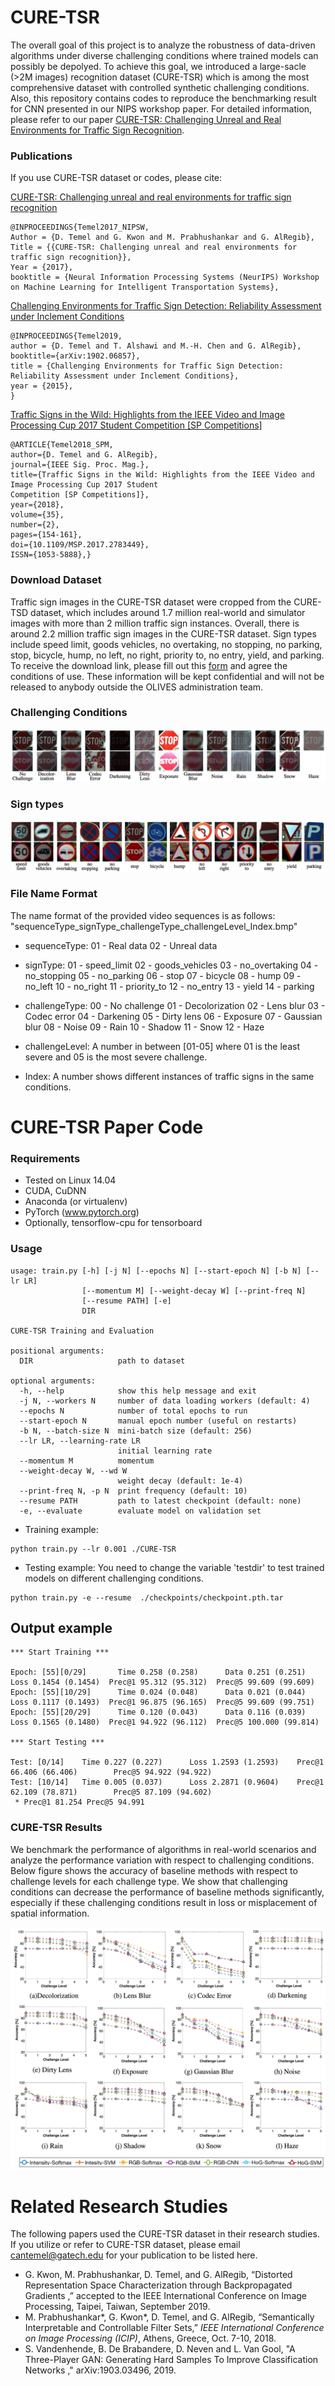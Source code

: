 # CURE-TSR

The overall goal of this project is to analyze the robustness of data-driven algorithms under diverse challenging conditions where trained models can possibly be depolyed. To achieve this goal, we introduced a large-sacle (>2M images) recognition dataset (CURE-TSR) which is among the most comprehensive dataset with controlled synthetic challenging conditions. Also, this repository contains codes to reproduce the benchmarking result for CNN presented in our NIPS workshop paper. For detailed information, please refer to our paper [CURE-TSR: Challenging Unreal and Real Environments for Traffic Sign Recognition](https://arxiv.org/abs/1712.02463).

### Publications
If you use CURE-TSR dataset or codes, please cite:

 [CURE-TSR: Challenging unreal and real environments for traffic sign recognition](https://arxiv.org/abs/1712.02463)
  
```
@INPROCEEDINGS{Temel2017_NIPSW,
Author = {D. Temel and G. Kwon and M. Prabhushankar and G. AlRegib},
Title = {{CURE-TSR: Challenging unreal and real environments for traffic sign recognition}},
Year = {2017},
booktitle = {Neural Information Processing Systems (NeurIPS) Workshop on Machine Learning for Intelligent Transportation Systems},

```
   
 [Challenging Environments for Traffic Sign Detection: Reliability Assessment under Inclement Conditions](https://arxiv.org/abs/1902.06857)

```
@INPROCEEDINGS{Temel2019,
author = {D. Temel and T. Alshawi and M.-H. Chen and G. AlRegib},
booktitle={arXiv:1902.06857},
title = {Challenging Environments for Traffic Sign Detection: Reliability Assessment under Inclement Conditions},
year = {2015},
}
```

 [Traffic Signs in the Wild: Highlights from the IEEE Video and Image Processing Cup 2017 Student Competition [SP Competitions]
](https://arxiv.org/abs/1810.06169)

```
@ARTICLE{Temel2018_SPM,
author={D. Temel and G. AlRegib},
journal={IEEE Sig. Proc. Mag.},
title={Traffic Signs in the Wild: Highlights from the IEEE Video and Image Processing Cup 2017 Student
Competition [SP Competitions]},
year={2018},
volume={35},
number={2},
pages={154-161},
doi={10.1109/MSP.2017.2783449},
ISSN={1053-5888},}
```


### Download Dataset
Traffic sign images in the CURE-TSR dataset were cropped from the CURE-TSD dataset, which includes around 1.7 million real-world and simulator images with more than 2 million traffic sign instances. Overall, there is around 2.2 million traffic sign images in the CURE-TSR dataset. Sign types include speed limit, goods vehicles, no overtaking, no stopping, no parking, stop, bicycle, hump, no left, no right, priority to, no entry, yield, and parking. To receive  the download link, please fill out this [form](https://docs.google.com/forms/d/e/1FAIpQLSfjG211OENp4_QKFh86wLtFh-sa4HwkKq4hoWcAVKXN2QyICw/viewform) and agree the conditions of use. These information will be kept confidential and will not be released to anybody outside the OLIVES administration team. 

### Challenging Conditions
<p align="center">
<img src="./figs/challtype.png">
</p> 

### Sign types
<p align="center">
<img src="./figs/signtype.png">
</p> 


### File Name Format
The name format of the provided video sequences is as follows:
"sequenceType_signType_challengeType_challengeLevel_Index.bmp"

* sequenceType:
01 - Real data
02 - Unreal data

* signType:
01 - speed_limit
02 - goods_vehicles
03 - no_overtaking
04 - no_stopping
05 - no_parking
06 - stop
07 - bicycle
08 - hump
09 - no_left
10 - no_right
11 - priority_to
12 - no_entry
13 - yield
14 - parking

* challengeType:
00 - No challenge
01 - Decolorization
02 - Lens blur
03 - Codec error
04 - Darkening
05 - Dirty lens
06 - Exposure
07 - Gaussian blur
08 - Noise
09 - Rain
10 - Shadow
11 - Snow
12 - Haze

* challengeLevel:
A number in between [01-05] where 01 is the least severe and 05 is the most severe challenge.

* Index:
A number shows different instances of traffic signs in the same conditions.



# CURE-TSR Paper Code

### Requirements
- Tested on Linux 14.04
- CUDA, CuDNN
- Anaconda (or virtualenv)
- PyTorch (www.pytorch.org)
- Optionally, tensorflow-cpu for tensorboard


### Usage

```
usage: train.py [-h] [-j N] [--epochs N] [--start-epoch N] [-b N] [--lr LR]
                [--momentum M] [--weight-decay W] [--print-freq N]
                [--resume PATH] [-e]
                DIR

CURE-TSR Training and Evaluation

positional arguments:
  DIR                   path to dataset

optional arguments:
  -h, --help            show this help message and exit
  -j N, --workers N     number of data loading workers (default: 4)
  --epochs N            number of total epochs to run
  --start-epoch N       manual epoch number (useful on restarts)
  -b N, --batch-size N  mini-batch size (default: 256)
  --lr LR, --learning-rate LR
                        initial learning rate
  --momentum M          momentum
  --weight-decay W, --wd W
                        weight decay (default: 1e-4)
  --print-freq N, -p N  print frequency (default: 10)
  --resume PATH         path to latest checkpoint (default: none)
  -e, --evaluate        evaluate model on validation set
```

- Training example:
```
python train.py --lr 0.001 ./CURE-TSR
```
- Testing example: You need to change the variable 'testdir' to test trained models on different challenging conditions. 

```
python train.py -e --resume  ./checkpoints/checkpoint.pth.tar
```

## Output example

```
*** Start Training *** 

Epoch: [55][0/29]       Time 0.258 (0.258)      Data 0.251 (0.251)      Loss 0.1454 (0.1454)  Prec@1 95.312 (95.312)  Prec@5 99.609 (99.609)
Epoch: [55][10/29]      Time 0.024 (0.048)      Data 0.021 (0.044)      Loss 0.1117 (0.1493)  Prec@1 96.875 (96.165)  Prec@5 99.609 (99.751)
Epoch: [55][20/29]      Time 0.120 (0.043)      Data 0.116 (0.039)      Loss 0.1565 (0.1480)  Prec@1 94.922 (96.112)  Prec@5 100.000 (99.814)

*** Start Testing *** 

Test: [0/14]    Time 0.227 (0.227)      Loss 1.2593 (1.2593)    Prec@1 66.406 (66.406)        Prec@5 94.922 (94.922)
Test: [10/14]   Time 0.005 (0.037)      Loss 2.2871 (0.9604)    Prec@1 62.109 (78.871)        Prec@5 87.109 (94.602)
 * Prec@1 81.254 Prec@5 94.991
```

### CURE-TSR Results
We benchmark the performance of algorithms in real-world scenarios and analyze the performance variation with respect to challenging conditions. Below figure shows the accuracy of baseline methods with respect to challenge levels for each challenge type. We show that challenging conditions can decrease the performance of baseline methods significantly, especially if these challenging conditions result in loss or misplacement of spatial information.
<p align="center">
<img src="./figs/cure-tsr_levelplot.png">
</p> 




# Related Research Studies
The following papers used the CURE-TSR dataset in their research studies. If you utilize or refer to CURE-TSR dataset, please  email cantemel@gatech.edu for your publication to be listed here.

<ul>
<li>G. Kwon, M. Prabhushankar,&nbsp;D. Temel, and G. AlRegib, “Distorted Representation Space Characterization through Backpropagated Gradients ,” accepted to the IEEE International Conference on Image Processing, Taipei, Taiwan, September 2019.</li>
<li>M. Prabhushankar*, G. Kwon*, D. Temel, and G. AlRegib, “Semantically Interpretable and Controllable Filter Sets,”&nbsp;<i>IEEE International Conference on Image Processing (ICIP)</i>, Athens, Greece, Oct. 7-10, 2018.</li>
<li>S. Vandenhende, B. De Brabandere, D. Neven and L. Van Gool, "A Three-Player GAN: Generating Hard Samples To Improve Classification Networks ," arXiv:1903.03496, 2019.</li>
</ul>
